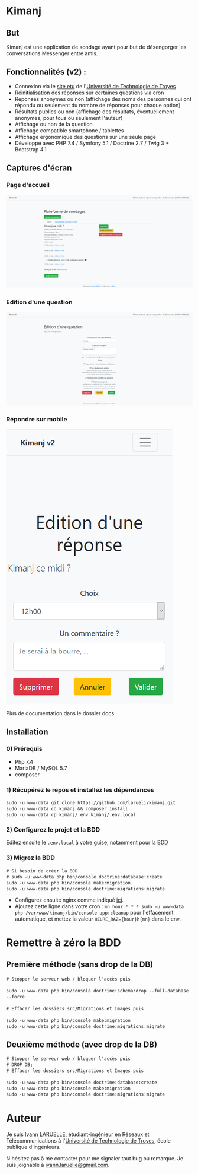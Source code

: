 # Kimanj

## But
Kimanj est une application de sondage ayant pour but de désengorger les conversations Messenger entre amis.

## Fonctionnalités (v2) :
* Connexion via le [site etu](https://etu.utt.fr/api/panel) de l'[Université de Technologie de Troyes](https://www.utt.fr)
* Réinitialisation des réponses sur certaines questions via cron
* Réponses anonymes ou non (affichage des noms des personnes qui ont répondu ou seulement du nombre de réponses pour chaque option)
* Résultats publics ou non (affichage des résultats, éventuellement anonymes, pour tous ou seulement l'auteur)
* Affichage ou non de la question
* Affichage compatible smartphone / tablettes
* Affichage ergonomique des questions sur une seule page
* Développé avec PHP 7.4 / Symfony 5.1 / Doctrine 2.7 / Twig 3 + Bootstrap 4.1

## Captures d'écran
### Page d'accueil
![Image de la page d'accueil](docs/accueil.png "Page d'accueil")
### Edition d'une question
![Image de la page d'édition d'une question](docs/question.png "Edition d'une question")
### Répondre sur mobile
![Image de la page de réponse sur mobile](docs/reponse-mobile.png "Edition d'une réponse sur mobile")

Plus de documentation dans le dossier docs
## Installation
### 0) Prérequis
* Php 7.4
* MariaDB / MySQL 5.7
* composer
### 1) Récupérez le repos et installez les dépendances
```
sudo -u www-data git clone https://github.com/larueli/kimanj.git
sudo -u www-data cd kimanj && composer install
sudo -u www-data cp kimanj/.env kimanj/.env.local
```
### 2) Configurez le projet et la BDD
Editez ensuite le ``.env.local`` à votre guise, notamment pour la [BDD](https://symfony.com/doc/4.4/doctrine.html#configuring-the-database)
### 3) Migrez la BDD
```
# Si besoin de créer la BDD
# sudo -u www-data php bin/console doctrine:database:create
sudo -u www-data php bin/console make:migration
sudo -u www-data php bin/console doctrine:migrations:migrate
```
* Configurez ensuite nginx comme indiqué [ici](https://symfony.com/doc/4.4/deployment.html).
* Ajoutez cette ligne dans votre cron : ``mn hour * * * sudo -u www-data php /var/www/kimanj/bin/console app:cleanup`` pour l'effacement automatique, et mettez la valeur ``HEURE_RAZ={hour}h{mn}`` dans le env.

# Remettre à zéro la BDD

## Première méthode (sans drop de la DB)
```
# Stopper le serveur web / bloquer l'accès puis

sudo -u www-data php bin/console doctrine:schema:drop --full-database --force

# Effacer les dossiers src/Migrations et Images puis

sudo -u www-data php bin/console make:migration
sudo -u www-data php bin/console doctrine:migrations:migrate
```
## Deuxième méthode (avec drop de la DB)
```
# Stopper le serveur web / bloquer l'accès puis
# DROP DB;
# Effacer les dossiers src/Migrations et Images puis

sudo -u www-data php bin/console doctrine:database:create
sudo -u www-data php bin/console make:migration
sudo -u www-data php bin/console doctrine:migrations:migrate
```

# Auteur

Je suis [Ivann LARUELLE](https://www.linkedin.com/in/ilaruelle/), étudiant-ingénieur en Réseaux et Télécommunications à l'[Université de Technologie de Troyes](https://www.utt.fr/), école publique d'ingénieurs.

N'hésitez pas à me contacter pour me signaler tout bug ou remarque. Je suis joignable à [ivann.laruelle@gmail.com](mailto:ivann.laruelle@gmail.com).
